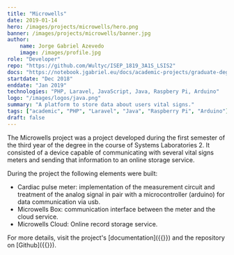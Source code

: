```yaml
---
title: "Microwells"
date: 2019-01-14
hero: /images/projects/microwells/hero.png
banner: /images/projects/microwells/banner.jpg
author:
    name: Jorge Gabriel Azevedo
    image: /images/profile.jpg
role: "Developer"
repo: "https://github.com/Wultyc/ISEP_1819_3A1S_LSIS2"
docs: "https://notebook.jgabriel.eu/docs/academic-projects/graduate-degree/microwells/"
startdate: "Dec 2018"
enddate: "Jan 2019"
technologies: "PHP, Laravel, JavaScript, Java, Raspbery Pi, Arduino"
logo: "/images/logos/java.png"
summary: "A platform to store data about users vital signs."
tags: ["academic", "PHP", "Laravel", "Java", "Raspberry Pi", "Arduino"]
draft: false
---
```

<!--more-->
The Microwells project was a project developed during the first semester of the third year of the degree in the course of Systems Laboratories 2. It consisted of a device capable of communicating with several vital signs meters and sending that information to an online storage service.

During the project the following elements were built:
- Cardiac pulse meter: implementation of the measurement circuit and treatment of the analog signal in pair with a microcontroller (arduino) for data communication via usb.
- Microwells Box: communication interface between the meter and the cloud service.
- Microwells Cloud: Online record storage service.

For more details, visit the project's [documentation]({{<param docs>}}) and the repository on [Github]({{<param repo>}}).